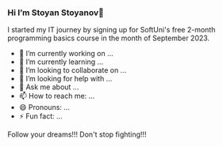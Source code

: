### Hi I’m Stoyan Stoyanov👋

I started my IT journey by signing up for SoftUni's free 2-month programming basics course in the month of September 2023.

- 🔭 I’m currently working on ...
- 🌱 I’m currently learning ...
- 👯 I’m looking to collaborate on ...
- 🤔 I’m looking for help with ...
- 💬 Ask me about ...
- 📫 How to reach me: ...
- 😄 Pronouns: ...
- ⚡ Fun fact: ...
  
Follow your dreams!!! 
Don't stop fighting!!!

